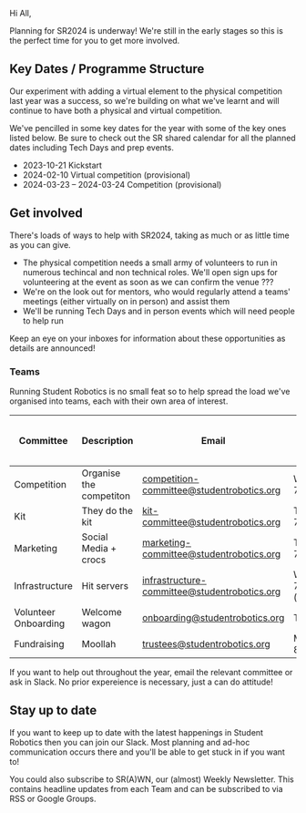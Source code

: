 
Hi All,


Planning for SR2024 is underway! We're still in the early stages so this is the perfect time for you to get more involved.

## Key Dates / Programme Structure

Our experiment with adding a virtual element to the physical competition last year was a success, so we're building on what we've learnt and will continue to have both a physical and virtual competition.

We've pencilled in some key dates for the year with some of the key ones listed below. Be sure to check out the SR shared calendar for all the planned dates including Tech Days and prep events.

- 2023-10-21 Kickstart
- 2024-02-10 Virtual competition (provisional)
- 2024-03-23 – 2024-03-24 Competition (provisional)

## Get involved

There's loads of ways to help with SR2024, taking as much or as little time as you can give.

- The physical competition needs a small army of volunteers to run in numerous techincal and non technical roles. We'll open sign ups for volunteering at the event as soon as we can confirm the venue ???
- We're on the look out for mentors, who would regularly attend a teams' meetings (either virtually on in person) and assist them
- We'll be running Tech Days and in person events which will need people to help run

Keep an eye on your inboxes for information about these opportunities as details are announced!

### Teams

Running Student Robotics is no small feat so to help spread the load we've organised into teams, each with their own area of interest.

Committee| Description | Email | Current Meeting Time (UK time)
---|---|---|---|
Competition| Organise the competiton | competition-committee@studentrobotics.org| Wednesday 7:30pm
Kit| They do the kit | kit-committee@studentrobotics.org | Tuesday 7pm
Marketing| Social Media + crocs | marketing-committee@studentrobotics.org| Thursday 7:30pm
Infrastructure| Hit servers | infrastructure-committee@studentrobotics.org| Wednesday 7pm (monthly)
Volunteer Onboarding| Welcome wagon | onboarding@studentrobotics.org | TBC
Fundraising| Moollah | trustees@studentrobotics.org| Mondays 8:30pm

If you want to help out throughout the year, email the relevant committee or ask in Slack. No prior expereience is necessary, just a can do attitude!


## Stay up to date

If you want to keep up to date with the latest happenings in Student Robotics then you can join our Slack. Most planning and ad-hoc communication occurs there and you'll be able to get stuck in if you want to!

You could also subscribe to SR(A)WN, our (almost) Weekly Newsletter. This contains headline updates from each Team and can be subscribed to via RSS or Google Groups.

